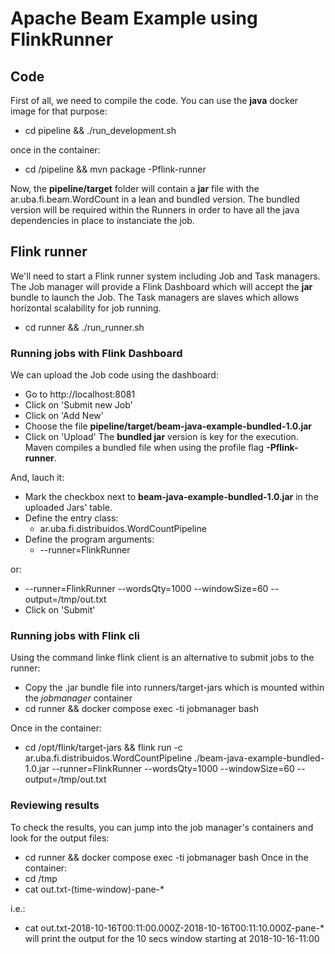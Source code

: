 # Apache Beam Example using FlinkRunner

## Code
First of all, we need to compile the code. You can use the **java** docker image for that purpose:
* cd pipeline && ./run\_development.sh

once in the container:

* cd /pipeline && mvn package -Pflink-runner

Now, the **pipeline/target** folder will contain a **jar** file with the ar.uba.fi.beam.WordCount in a lean and bundled version. The bundled version will be required within the Runners in order to have all the java dependencies in place to instanciate the job.

## Flink runner
We'll need to start a Flink runner system including Job and Task managers. The Job manager will provide a Flink Dashboard which will accept the **jar** bundle to launch the Job. The Task managers are slaves which allows horizontal scalability for job running.
* cd runner && ./run\_runner.sh

### Running jobs with Flink Dashboard
We can upload the Job code using the dashboard:
* Go to http://localhost:8081
* Click on 'Submit new Job'
* Click on 'Add New'
* Choose the file **pipeline/target/beam-java-example-bundled-1.0.jar**
* Click on 'Upload'
The **bundled jar** version is key for the execution. Maven compiles a bundled file when using the profile flag **-Pflink-runner**.

And, lauch it:
* Mark the checkbox next to **beam-java-example-bundled-1.0.jar** in the uploaded Jars' table.
* Define the entry class:
  * ar.uba.fi.distribuidos.WordCountPipeline
* Define the program arguments:
  * --runner=FlinkRunner
  
or:

  * --runner=FlinkRunner --wordsQty=1000 --windowSize=60 --output=/tmp/out.txt
* Click on 'Submit'

### Running jobs with Flink cli
Using the command linke flink client is an alternative to submit jobs to the runner:
* Copy the .jar bundle file into runners/target-jars which is mounted within the *jobmanager* container
* cd runner && docker compose exec -ti jobmanager bash

Once in the container:
* cd /opt/flink/target-jars && flink run -c ar.uba.fi.distribuidos.WordCountPipeline ./beam-java-example-bundled-1.0.jar --runner=FlinkRunner --wordsQty=1000 --windowSize=60 --output=/tmp/out.txt

### Reviewing results
To check the results, you can jump into the job manager's containers and look for the output files:
* cd runner && docker compose exec -ti jobmanager bash
Once in the container:
* cd /tmp
* cat out.txt-(time-window)-pane-*
 
i.e.:

* cat out.txt-2018-10-16T00\:11\:00.000Z-2018-10-16T00\:11\:10.000Z-pane-*
will print the output for the 10 secs window starting at 2018-10-16-11:00


